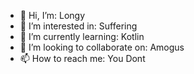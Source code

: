 - 👋 Hi, I’m: Longy
- 👀 I’m interested in: Suffering
- 🌱 I’m currently learning: Kotlin
- 💞️ I’m looking to collaborate on: Amogus
- 📫 How to reach me: You Dont

<!---
NovaForeverSL/NovaForeverSL is a ✨ special ✨ repository because its `README.md` (this file) appears on your GitHub profile.
You can click the Preview link to take a look at your changes.
--->
